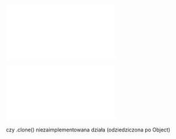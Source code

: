 ![](/Notatki/Semestr%203/Języki%20programowania/Wykłady/Wykład%203/Wyk03-jvm-dziedziczenie-interfejsy-TK.pdf)

![](Notatki/Semestr%203/Języki%20programowania/Wykłady/Wykład%203/ISM-TK-lect04.pdf)

czy .clone() niezaimplementowana działa (odziedziczona po Object)